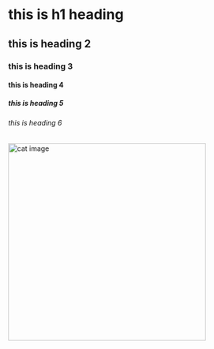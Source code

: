 # this is h1 heading

## this is heading 2

### this is heading 3

#### this is heading 4

##### this is heading 5

###### this is heading 6

<img width='400' alt= 'cat image' src='https://octodex.github.com/images/yaktocat.png'>
